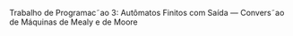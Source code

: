 Trabalho de Programac˜ao 3:
Autômatos Finitos com Saída —
Convers˜ao de Máquinas de Mealy e de Moore
